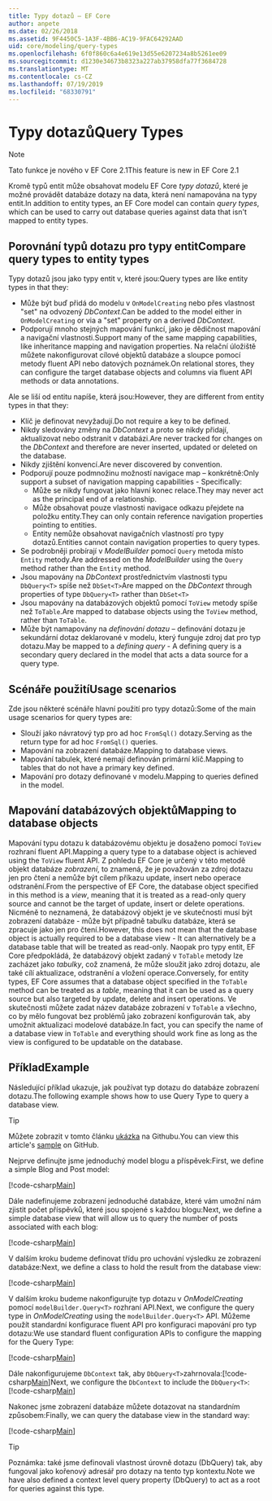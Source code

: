 ```yaml
---
title: Typy dotazů – EF Core
author: anpete
ms.date: 02/26/2018
ms.assetid: 9F4450C5-1A3F-4BB6-AC19-9FAC64292AAD
uid: core/modeling/query-types
ms.openlocfilehash: 6f0f860c6a4e619e13d55e6207234a8b5261ee09
ms.sourcegitcommit: d1230e34673b8323a227ab37958dfa77f3684728
ms.translationtype: MT
ms.contentlocale: cs-CZ
ms.lasthandoff: 07/19/2019
ms.locfileid: "68330791"
---
```

# <a name="query-types"></a><span data-ttu-id="7639b-102">Typy dotazů</span><span class="sxs-lookup"><span data-stu-id="7639b-102">Query Types</span></span>
> [!NOTE]
> <span data-ttu-id="7639b-103">Tato funkce je nového v EF Core 2.1</span><span class="sxs-lookup"><span data-stu-id="7639b-103">This feature is new in EF Core 2.1</span></span>

<span data-ttu-id="7639b-104">Kromě typů entit může obsahovat modelu EF Core _typy dotazů_, které je možné provádět databáze dotazy na data, která není namapována na typy entit.</span><span class="sxs-lookup"><span data-stu-id="7639b-104">In addition to entity types, an EF Core model can contain _query types_, which can be used to carry out database queries against data that isn't mapped to entity types.</span></span>

## <a name="compare-query-types-to-entity-types"></a><span data-ttu-id="7639b-105">Porovnání typů dotazu pro typy entit</span><span class="sxs-lookup"><span data-stu-id="7639b-105">Compare query types to entity types</span></span>

<span data-ttu-id="7639b-106">Typy dotazů jsou jako typy entit v, které jsou:</span><span class="sxs-lookup"><span data-stu-id="7639b-106">Query types are like entity types in that they:</span></span>

- <span data-ttu-id="7639b-107">Může být buď přidá do modelu v `OnModelCreating` nebo přes vlastnost "set" na odvozený _DbContext_.</span><span class="sxs-lookup"><span data-stu-id="7639b-107">Can be added to the model either in `OnModelCreating` or via a "set" property on a derived _DbContext_.</span></span>
- <span data-ttu-id="7639b-108">Podporují mnoho stejných mapování funkcí, jako je dědičnost mapování a navigační vlastnosti.</span><span class="sxs-lookup"><span data-stu-id="7639b-108">Support many of the same mapping capabilities, like inheritance mapping and navigation properties.</span></span> <span data-ttu-id="7639b-109">Na relační úložiště můžete nakonfigurovat cílové objektů databáze a sloupce pomocí metody fluent API nebo datových poznámek.</span><span class="sxs-lookup"><span data-stu-id="7639b-109">On relational stores, they can configure the target database objects and columns via fluent API methods or data annotations.</span></span>

<span data-ttu-id="7639b-110">Ale se liší od entitu napíše, která jsou:</span><span class="sxs-lookup"><span data-stu-id="7639b-110">However, they are different from entity types in that they:</span></span>

- <span data-ttu-id="7639b-111">Klíč je definovat nevyžadují.</span><span class="sxs-lookup"><span data-stu-id="7639b-111">Do not require a key to be defined.</span></span>
- <span data-ttu-id="7639b-112">Nikdy sledovány změny na _DbContext_ a proto se nikdy přidají, aktualizovat nebo odstranit v databázi.</span><span class="sxs-lookup"><span data-stu-id="7639b-112">Are never tracked for changes on the _DbContext_ and therefore are never inserted, updated or deleted on the database.</span></span>
- <span data-ttu-id="7639b-113">Nikdy zjištění konvencí.</span><span class="sxs-lookup"><span data-stu-id="7639b-113">Are never discovered by convention.</span></span>
- <span data-ttu-id="7639b-114">Podporují pouze podmnožinu možností navigace map – konkrétně:</span><span class="sxs-lookup"><span data-stu-id="7639b-114">Only support a subset of navigation mapping capabilities - Specifically:</span></span>
  - <span data-ttu-id="7639b-115">Může se nikdy fungovat jako hlavní konec relace.</span><span class="sxs-lookup"><span data-stu-id="7639b-115">They may never act as the principal end of a relationship.</span></span>
  - <span data-ttu-id="7639b-116">Může obsahovat pouze vlastnosti navigace odkazu přejdete na položku entity.</span><span class="sxs-lookup"><span data-stu-id="7639b-116">They can only contain reference navigation properties pointing to entities.</span></span>
  - <span data-ttu-id="7639b-117">Entity nemůže obsahovat navigačních vlastností pro typy dotazů.</span><span class="sxs-lookup"><span data-stu-id="7639b-117">Entities cannot contain navigation properties to query types.</span></span>
- <span data-ttu-id="7639b-118">Se podrobněji probírají v _ModelBuilder_ pomocí `Query` metoda místo `Entity` metody.</span><span class="sxs-lookup"><span data-stu-id="7639b-118">Are addressed on the _ModelBuilder_ using the `Query` method rather than the `Entity` method.</span></span>
- <span data-ttu-id="7639b-119">Jsou mapovány na _DbContext_ prostřednictvím vlastnosti typu `DbQuery<T>` spíše než `DbSet<T>`</span><span class="sxs-lookup"><span data-stu-id="7639b-119">Are mapped on the _DbContext_ through properties of type `DbQuery<T>` rather than `DbSet<T>`</span></span>
- <span data-ttu-id="7639b-120">Jsou mapovány na databázových objektů pomocí `ToView` metody spíše než `ToTable`.</span><span class="sxs-lookup"><span data-stu-id="7639b-120">Are mapped to database objects using the `ToView` method, rather than `ToTable`.</span></span>
- <span data-ttu-id="7639b-121">Může být namapovány na _definování dotazu_ – definování dotazu je sekundární dotaz deklarované v modelu, který funguje zdroj dat pro typ dotazu.</span><span class="sxs-lookup"><span data-stu-id="7639b-121">May be mapped to a _defining query_ - A defining query is a secondary query declared in the model that acts a data source for a query type.</span></span>

## <a name="usage-scenarios"></a><span data-ttu-id="7639b-122">Scénáře použití</span><span class="sxs-lookup"><span data-stu-id="7639b-122">Usage scenarios</span></span>

<span data-ttu-id="7639b-123">Zde jsou některé scénáře hlavní použití pro typy dotazů:</span><span class="sxs-lookup"><span data-stu-id="7639b-123">Some of the main usage scenarios for query types are:</span></span>

- <span data-ttu-id="7639b-124">Slouží jako návratový typ pro ad hoc `FromSql()` dotazy.</span><span class="sxs-lookup"><span data-stu-id="7639b-124">Serving as the return type for ad hoc `FromSql()` queries.</span></span>
- <span data-ttu-id="7639b-125">Mapování na zobrazení databáze.</span><span class="sxs-lookup"><span data-stu-id="7639b-125">Mapping to database views.</span></span>
- <span data-ttu-id="7639b-126">Mapování tabulek, které nemají definován primární klíč.</span><span class="sxs-lookup"><span data-stu-id="7639b-126">Mapping to tables that do not have a primary key defined.</span></span>
- <span data-ttu-id="7639b-127">Mapování pro dotazy definované v modelu.</span><span class="sxs-lookup"><span data-stu-id="7639b-127">Mapping to queries defined in the model.</span></span>

## <a name="mapping-to-database-objects"></a><span data-ttu-id="7639b-128">Mapování databázových objektů</span><span class="sxs-lookup"><span data-stu-id="7639b-128">Mapping to database objects</span></span>

<span data-ttu-id="7639b-129">Mapování typu dotazu k databázovému objektu je dosaženo pomocí `ToView` rozhraní fluent API.</span><span class="sxs-lookup"><span data-stu-id="7639b-129">Mapping a query type to a database object is achieved using the `ToView` fluent API.</span></span> <span data-ttu-id="7639b-130">Z pohledu EF Core je určený v této metodě objekt databáze _zobrazení_, to znamená, že je považován za zdroj dotazu jen pro čtení a nemůže být cílem příkazu update, insert nebo operace odstranění.</span><span class="sxs-lookup"><span data-stu-id="7639b-130">From the perspective of EF Core, the database object specified in this method is a _view_, meaning that it is treated as a read-only query source and cannot be the target of update, insert or delete operations.</span></span> <span data-ttu-id="7639b-131">Nicméně to neznamená, že databázový objekt je ve skutečnosti musí být zobrazení databáze - může být případně tabulku databáze, která se zpracuje jako jen pro čtení.</span><span class="sxs-lookup"><span data-stu-id="7639b-131">However, this does not mean that the database object is actually required to be a database view - It can alternatively be a database table that will be treated as read-only.</span></span> <span data-ttu-id="7639b-132">Naopak pro typy entit, EF Core předpokládá, že databázový objekt zadaný v `ToTable` metody lze zacházet jako _tabulky_, což znamená, že může sloužit jako zdroj dotazu, ale také cílí aktualizace, odstranění a vložení operace.</span><span class="sxs-lookup"><span data-stu-id="7639b-132">Conversely, for entity types, EF Core assumes that a database object specified in the `ToTable` method can be treated as a _table_, meaning that it can be used as a query source but also targeted by update, delete and insert operations.</span></span> <span data-ttu-id="7639b-133">Ve skutečnosti můžete zadat název databáze zobrazení v `ToTable` a všechno, co by mělo fungovat bez problémů jako zobrazení konfigurován tak, aby umožnit aktualizaci modelové databáze.</span><span class="sxs-lookup"><span data-stu-id="7639b-133">In fact, you can specify the name of a database view in `ToTable` and everything should work fine as long as the view is configured to be updatable on the database.</span></span>

## <a name="example"></a><span data-ttu-id="7639b-134">Příklad</span><span class="sxs-lookup"><span data-stu-id="7639b-134">Example</span></span>

<span data-ttu-id="7639b-135">Následující příklad ukazuje, jak používat typ dotazu do databáze zobrazení dotazu.</span><span class="sxs-lookup"><span data-stu-id="7639b-135">The following example shows how to use Query Type to query a database view.</span></span>

> [!TIP]
> <span data-ttu-id="7639b-136">Můžete zobrazit v tomto článku [ukázka](https://github.com/aspnet/EntityFramework.Docs/tree/master/samples/core/QueryTypes) na Githubu.</span><span class="sxs-lookup"><span data-stu-id="7639b-136">You can view this article's [sample](https://github.com/aspnet/EntityFramework.Docs/tree/master/samples/core/QueryTypes) on GitHub.</span></span>

<span data-ttu-id="7639b-137">Nejprve definujte jsme jednoduchý model blogu a příspěvek:</span><span class="sxs-lookup"><span data-stu-id="7639b-137">First, we define a simple Blog and Post model:</span></span>

[!code-csharp[Main](../../../samples/core/QueryTypes/Program.cs#Entities)]

<span data-ttu-id="7639b-138">Dále nadefinujeme zobrazení jednoduché databáze, které vám umožní nám zjistit počet příspěvků, které jsou spojené s každou blogu:</span><span class="sxs-lookup"><span data-stu-id="7639b-138">Next, we define a simple database view that will allow us to query the number of posts associated with each blog:</span></span>

[!code-csharp[Main](../../../samples/core/QueryTypes/Program.cs#View)]

<span data-ttu-id="7639b-139">V dalším kroku budeme definovat třídu pro uchování výsledku ze zobrazení databáze:</span><span class="sxs-lookup"><span data-stu-id="7639b-139">Next, we define a class to hold the result from the database view:</span></span>

[!code-csharp[Main](../../../samples/core/QueryTypes/Program.cs#QueryType)]

<span data-ttu-id="7639b-140">V dalším kroku budeme nakonfigurujte typ dotazu v _OnModelCreating_ pomocí `modelBuilder.Query<T>` rozhraní API.</span><span class="sxs-lookup"><span data-stu-id="7639b-140">Next, we configure the query type in _OnModelCreating_ using the `modelBuilder.Query<T>` API.</span></span>
<span data-ttu-id="7639b-141">Můžeme použít standardní konfigurace fluent API pro konfiguraci mapování pro typ dotazu:</span><span class="sxs-lookup"><span data-stu-id="7639b-141">We use standard fluent configuration APIs to configure the mapping for the Query Type:</span></span>

[!code-csharp[Main](../../../samples/core/QueryTypes/Program.cs#Configuration)]

<span data-ttu-id="7639b-142">Dále nakonfigurujeme `DbContext` tak, aby `DbQuery<T>`zahrnovala:[!code-csharp[Main](../../../samples/core/QueryTypes/Program.cs#DbQuery)]</span><span class="sxs-lookup"><span data-stu-id="7639b-142">Next, we configure the `DbContext` to include the `DbQuery<T>`: [!code-csharp[Main](../../../samples/core/QueryTypes/Program.cs#DbQuery)]</span></span>

<span data-ttu-id="7639b-143">Nakonec jsme zobrazení databáze můžete dotazovat na standardním způsobem:</span><span class="sxs-lookup"><span data-stu-id="7639b-143">Finally, we can query the database view in the standard way:</span></span>

[!code-csharp[Main](../../../samples/core/QueryTypes/Program.cs#Query)]

> [!TIP]
> <span data-ttu-id="7639b-144">Poznámka: také jsme definovali vlastnost úrovně dotazu (DbQuery) tak, aby fungoval jako kořenový adresář pro dotazy na tento typ kontextu.</span><span class="sxs-lookup"><span data-stu-id="7639b-144">Note we have also defined a context level query property (DbQuery) to act as a root for queries against this type.</span></span>
